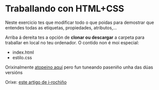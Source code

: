 <img src="https://irocho.github.io/imaxes/logo.png" alt="" />

# Traballando con HTML+CSS

Neste exercicio tes que modificar todo o que poidas para demostrar que entendes todas as etiquetas, propiedades, atributos,...

Arriba á dereita tes a opción de __clonar ou descargar__ a carpeta para traballar en local no teu ordenador. O contido non é moi especial:

* index.html
* estilo.css


Orixinalmente [atopeino aquí](http://designwoop.com/2013/12/30-open-source-css3-code-samples-web-developers/) pero fun tuneando paseniño unha das dúas versións

Orixe: [este artigo de i-rochiño](https://wp.me/p2OwJM-1ak)
